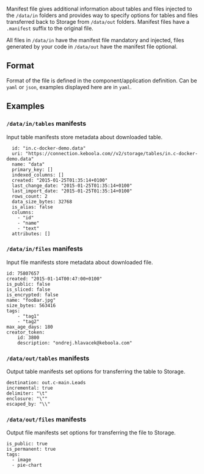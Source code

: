 Manifest file gives additional information about tables and files injected to the `/data/in` folders and provides way to specify options for tables and files transferred back to Storage from `/data/out` folders. Manifest files have a `.manifest` suffix to the original file.

All files in `/data/in` have the manifest file mandatory and injected, files generated by your code in `/data/out` have the manifest file optional.

## Format

Format of the file is defined in the component/application definition. Can be `yaml` or `json`, examples displayed here are in `yaml`.

## Examples

### `/data/in/tables` manifests

Input table manifests store metadata about downloaded table. 

      id: "in.c-docker-demo.data"
      uri: "https://connection.keboola.com//v2/storage/tables/in.c-docker-demo.data"
      name: "data"
      primary_key: []
      indexed_columns: []
      created: "2015-01-25T01:35:14+0100"
      last_change_date: "2015-01-25T01:35:14+0100"
      last_import_date: "2015-01-25T01:35:14+0100"
      rows_count: 2
      data_size_bytes: 32768
      is_alias: false
      columns: 
        - "id"
        - "name"
        - "text"
      attributes: []

### `/data/in/files` manifests

Input file manifests store metadata about downloaded file.

    id: 75807657
    created: "2015-01-14T00:47:00+0100"
    is_public: false
    is_sliced: false
    is_encrypted: false
    name: "fooBar.jpg"
    size_bytes: 563416
    tags: 
        - "tag1"
        - "tag2"
    max_age_days: 180
    creator_token: 
        id: 3800
        description: "ondrej.hlavacek@keboola.com"

### `/data/out/tables` manifests

Output table manifests set options for transferring the table to Storage.

    destination: out.c-main.Leads
    incremental: true
    delimiter: "\t"
    enclosure: "\""
    escaped_by: "\\"

### `/data/out/files` manifests

Output file manifests set options for transferring the file to Storage.

    is_public: true
    is_permanent: true
    tags: 
      - image
      - pie-chart
